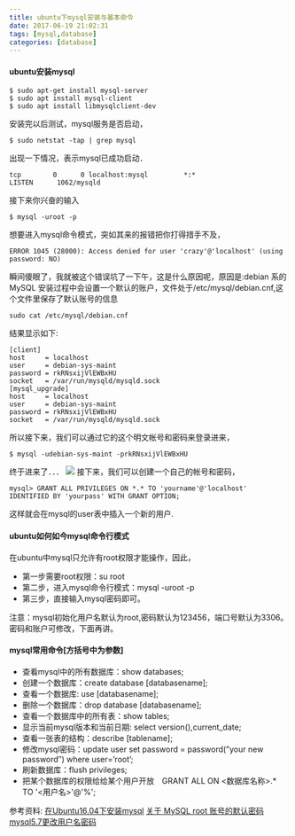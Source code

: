```yaml
---
title: ubuntu下mysql安装与基本命令
date: 2017-06-19 21:02:31
tags: [mysql,database]
categories: [database]
---
```


#### **ubuntu安装mysql**

```
$ sudo apt-get install mysql-server
$ sudo apt install mysql-client
$ sudo apt install libmysqlclient-dev
```

<!--  more -->

安装完以后测试，mysql服务是否启动，

```
$ sudo netstat -tap | grep mysql
```
出现一下情况，表示mysql已成功启动．
```
tcp        0      0 localhost:mysql         *:*                     LISTEN      1062/mysqld 
```
接下来你兴奋的输入
```
$ mysql -uroot -p
```
想要进入mysql命令模式，突如其来的报错把你打得措手不及，
```
ERROR 1045 (28000): Access denied for user 'crazy'@'localhost' (using password: NO)
```
瞬间傻眼了，我就被这个错误坑了一下午，这是什么原因呢，原因是:debian 系的 MySQL 安装过程中会设置一个默认的账户，文件处于/etc/mysql/debian.cnf,这个文件里保存了默认账号的信息
```
sudo cat /etc/mysql/debian.cnf
```
结果显示如下:
```
[client]
host     = localhost
user     = debian-sys-maint
password = rkRNsxijVlEWBxHU
socket   = /var/run/mysqld/mysqld.sock
[mysql_upgrade]
host     = localhost
user     = debian-sys-maint
password = rkRNsxijVlEWBxHU
socket   = /var/run/mysqld/mysqld.sock
```
所以接下来，我们可以通过它的这个明文帐号和密码来登录进来，
```
$ mysql -udebian-sys-maint -prkRNsxijVlEWBxHU
```
终于进来了．．．
![](http://or5n6ccgu.bkt.clouddn.com/18-1-11/20283825.jpg)
接下来，我们可以创建一个自己的帐号和密码，
```
mysql> GRANT ALL PRIVILEGES ON *.* TO 'yourname'@'localhost' IDENTIFIED BY 'yourpass' WITH GRANT OPTION;
```
这样就会在mysql的user表中插入一个新的用户.

#### ubuntu如何如今mysql命令行模式
在ubuntu中mysql只允许有root权限才能操作，因此，
- 第一步需要root权限：su root
- 第二步，进入mysql命令行模式：mysql -uroot -p
- 第三步，直接输入mysql密码即可。

注意：mysql初始化用户名默认为root,密码默认为123456，端口号默认为3306。密码和账户可修改，下面再讲。

<!-- more -->

#### mysql常用命令[方括号中为参数]
- 查看mysql中的所有数据库：show databases;
- 创建一个数据库：create database [databasename];
- 查看一个数据库: use [databasename];
- 删除一个数据库：drop database [databasename];
- 查看一个数据库中的所有表：show tables;
- 显示当前mysql版本和当前日期: select version(),current_date;
- 查看一张表的结构：describe [tablename];
- 修改mysql密码：update user set password = password(”your new password″) where user=’root’;
- 刷新数据库：flush privileges;
- 把某个数据库的权限给给某个用户开放　GRANT ALL ON <数据库名称>.* TO '<用户名>'@'%';



参考资料:
[在Ubuntu16.04下安装mysql](http://blog.csdn.net/xiangwanpeng/article/details/54562362)
[关于 MySQL root 账号的默认密码](https://segmentfault.com/a/1190000002498643)
[mysql5.7更改用户名密码](https://unix.stackexchange.com/questions/291319/how-to-change-mysql-root-password-using-mysql-v5-7)